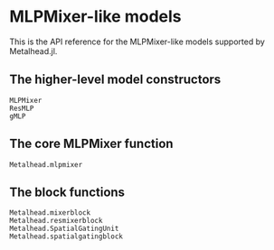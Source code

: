 # MLPMixer-like models

This is the API reference for the MLPMixer-like models supported by Metalhead.jl.

## The higher-level model constructors

```@docs
MLPMixer
ResMLP
gMLP
```

## The core MLPMixer function

```@docs
Metalhead.mlpmixer
```

## The block functions

```@docs
Metalhead.mixerblock
Metalhead.resmixerblock
Metalhead.SpatialGatingUnit
Metalhead.spatialgatingblock
```
